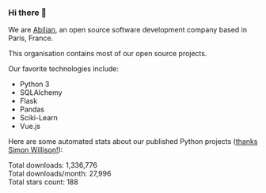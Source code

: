 ### Hi there 👋

We are [Abilian](https://abilian.com/), an open source software development company based in Paris, France.

This organisation contains most of our open source projects.

Our favorite technologies include:

- Python 3
- SQLAlchemy
- Flask
- Pandas
- Sciki-Learn
- Vue.js

Here are some automated stats about our published Python projects
([thanks Simon Willison!][sw-post]):

<!--marker-->
Total downloads: 1,336,776<br>
Total downloads/month: 27,996<br>
Total stars count: 188
<!--end-->

[sw-post]: https://simonwillison.net/2020/Jul/10/self-updating-profile-readme/